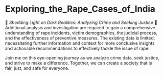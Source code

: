# Exploring_the_Rape_Cases_of_India


🔎 *Shedding Light on Dark Realities: Analyzing Crime and Seeking Justice* 🔎
Additional analysis and investigation are required to gain a comprehensive understanding of rape incidents, victim demographics, the judicial process, and the effectiveness of preventive measures. The existing data is limited, necessitating further information and context for more conclusive insights and actionable recommendations to effectively tackle the issue of rape.

Join me on this eye-opening journey as we analyze crime data, seek justice, and strive to make a difference. Together, we can create a society that is fair, just, and safe for everyone.
